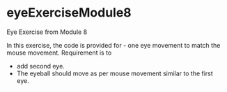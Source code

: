 # eyeExerciseModule8
Eye Exercise from Module 8

In this exercise, the code is provided for - one eye movement to match the mouse movement. Requirement is to 
- add second eye.
- The eyeball should move as per mouse movement similar to the first eye. 
